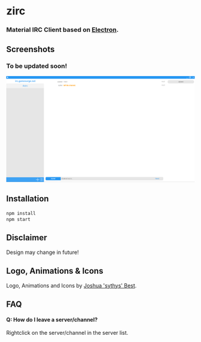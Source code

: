 # zirc
### Material IRC Client based on [Electron](https://electronjs.org "ElectronJS").
## Screenshots
### To be updated soon!
![Chat Interface](https://raw.githubusercontent.com/zlyfer/zirc/master/screenshots/chat_interface.png)
## Installation
```
npm install
npm start
```
## Disclaimer
Design may change in future!
## Logo, Animations & Icons
Logo, Animations and Icons by [Joshua 'sythys' Best](https://github.com/Sythys "sythys").
## FAQ
#### Q: How do I leave a server/channel?
Rightclick on the server/channel in the server list.
